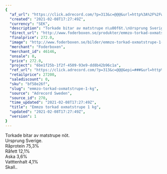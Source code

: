 ```yaml
---
{
  "af_url": "https://click.adrecord.com/?p=313&c=@@@&url=http%3A%2F%2Fwww.foderboxen.se%2Fprodukter%2Femmzo-torkad-oxmatstrupe-1-kg%2C704",
  "created": "2021-02-08T17:27:49Z",
  "currency": "SEK",
  "description": "Torkade bitar av matstrupe n\u00f6t.\nUrsprung Sverige.\nR\u00e5protein 75,3%\nR\u00e5fett 12,1%\nAska 3,6%\nVatttenhalt 4,1%\nSkall..",
  "direct_url": "http://www.foderboxen.se/produkter/emmzo-torkad-oxmatstrupe-1-kg,704",
  "finalprice": 272.0,
  "image": "http://www.foderboxen.se/bilder/emmzo-torkad-oxmatstrupe-1-kg-704.png",
  "merchant": "Foderboxen",
  "merchant_id": 46146,
  "onsale": 0,
  "price": 272.0,
  "project": "6be1f25b-1f2f-4509-93e9-dd8b42b96c1a",
  "ref_url": "https://click.adrecord.com/?p=313&c=@@@&epi=###&url=http%3A%2F%2Fwww.foderboxen.se%2Fprodukter%2Femmzo-torkad-oxmatstrupe-1-kg%2C704",
  "retailprice": 27200,
  "salediscount": 0,
  "sku": "bf58e26f",
  "slug": "emmzo-torkad-oxmatstrupe-1-kg",
  "source": "Adrecord Sweden",
  "source_id": 270,
  "time_updated": "2021-02-08T17:27:49Z",
  "title": "Emmzo torkad oxmatstrupe 1 kg",
  "updated": "2021-02-08T17:27:49Z",
  "version": 1
}
---
```


<p> Torkade bitar av matstrupe nöt. <br>Ursprung Sverige. <br>Råprotein 75,3%<br>Råfett 12,1%<br>Aska 3,6%<br>Vatttenhalt 4,1%<br>Skall..</p>

